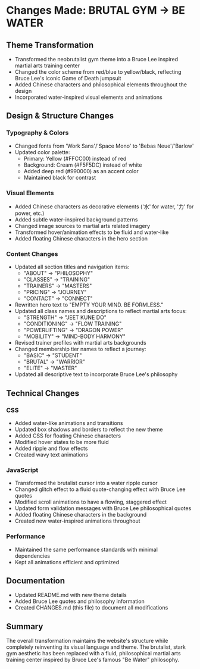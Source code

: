 # Changes Made: BRUTAL GYM → BE WATER

## Theme Transformation
- Transformed the neobrutalist gym theme into a Bruce Lee inspired martial arts training center
- Changed the color scheme from red/blue to yellow/black, reflecting Bruce Lee's iconic Game of Death jumpsuit
- Added Chinese characters and philosophical elements throughout the design
- Incorporated water-inspired visual elements and animations

## Design & Structure Changes

### Typography & Colors
- Changed fonts from 'Work Sans'/'Space Mono' to 'Bebas Neue'/'Barlow'
- Updated color palette:
  - Primary: Yellow (#FFCC00) instead of red
  - Background: Cream (#F5F5DC) instead of white
  - Added deep red (#990000) as an accent color
  - Maintained black for contrast

### Visual Elements
- Added Chinese characters as decorative elements ('水' for water, '力' for power, etc.)
- Added subtle water-inspired background patterns
- Changed image sources to martial arts related imagery
- Transformed hover/animation effects to be fluid and water-like
- Added floating Chinese characters in the hero section

### Content Changes
- Updated all section titles and navigation items:
  - "ABOUT" → "PHILOSOPHY"
  - "CLASSES" → "TRAINING"
  - "TRAINERS" → "MASTERS"
  - "PRICING" → "JOURNEY"
  - "CONTACT" → "CONNECT"
- Rewritten hero text to "EMPTY YOUR MIND. BE FORMLESS."
- Updated all class names and descriptions to reflect martial arts focus:
  - "STRENGTH" → "JEET KUNE DO"
  - "CONDITIONING" → "FLOW TRAINING"
  - "POWERLIFTING" → "DRAGON POWER"
  - "MOBILITY" → "MIND-BODY HARMONY"
- Revised trainer profiles with martial arts backgrounds
- Changed membership tier names to reflect a journey:
  - "BASIC" → "STUDENT"
  - "BRUTAL" → "WARRIOR"
  - "ELITE" → "MASTER"
- Updated all descriptive text to incorporate Bruce Lee's philosophy

## Technical Changes

### CSS
- Added water-like animations and transitions
- Updated box shadows and borders to reflect the new theme
- Added CSS for floating Chinese characters
- Modified hover states to be more fluid
- Added ripple and flow effects
- Created wavy text animations

### JavaScript
- Transformed the brutalist cursor into a water ripple cursor
- Changed glitch effect to a fluid quote-changing effect with Bruce Lee quotes
- Modified scroll animations to have a flowing, staggered effect
- Updated form validation messages with Bruce Lee philosophical quotes
- Added floating Chinese characters in the background
- Created new water-inspired animations throughout

### Performance
- Maintained the same performance standards with minimal dependencies
- Kept all animations efficient and optimized

## Documentation
- Updated README.md with new theme details
- Added Bruce Lee quotes and philosophy information
- Created CHANGES.md (this file) to document all modifications

## Summary
The overall transformation maintains the website's structure while completely reinventing its visual language and theme. The brutalist, stark gym aesthetic has been replaced with a fluid, philosophical martial arts training center inspired by Bruce Lee's famous "Be Water" philosophy. 